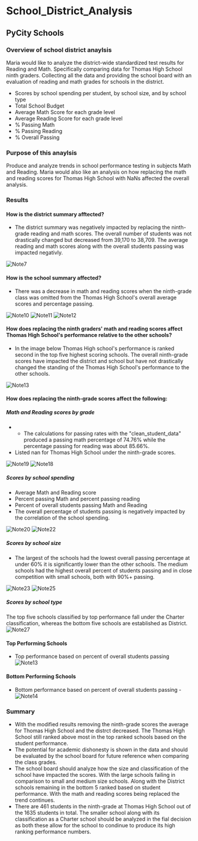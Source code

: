 # School_District_Analysis
## PyCity Schools

### Overview of school district anaylsis
Maria would like to analyze the district-wide standardized test results for Reading and Math. Specifically comparing data for Thomas High School ninth graders. Collecting all the data and providing the school board with an evaluation of reading and math grades for schools in the district.
- Scores by school spending per student, by school size, and by school type
- Total School Budget
- Average Math Score for each grade level
- Average Reading Score for each grade level
- % Passing Math
- % Passing Reading
- % Overall Passing

### Purpose of this anaylsis
Produce and analyze trends in school performance testing in subjects Math and Reading. Maria would also like an analysis on how replacing the math and reading scores for Thomas High School with NaNs affected the overall analysis.

### Results
#### How is the district summary afftected?
- The district summary was negatively impacted by replacing the ninth-grade reading and math scores. The overall number of students was not drastically changed but decreased from 39,170 to 38,709. The average reading and math scores along with the overall students passing was impacted negativly.

![Note7](https://user-images.githubusercontent.com/86635590/127786109-7bc6f97b-b6a9-4518-9f5f-081111981c80.JPG)

#### How is the school summary affected?
- There was a decrease in math and reading scores when the ninth-grade class was omitted from the Thomas High School's overall average scores and percentage passing.

![Note10](https://user-images.githubusercontent.com/86635590/127786373-e6ac9c22-637a-4931-8b5d-2703d5bbc5d4.JPG)
![Note11](https://user-images.githubusercontent.com/86635590/127786450-30992602-f8e5-42ce-be9b-717777ea7ed5.JPG)
![Note12](https://user-images.githubusercontent.com/86635590/127786472-c0cb38b1-2f71-4dc5-91a1-24f990029a6b.JPG)


#### How does replacing the ninth graders' math and reading scores affect Thomas High School's performance relative to the other schools?
- In the image below Thomas High school's performance is ranked second in the top five highest scoring schools. The overall ninth-grade scores have impacted the district and school but have not drastically changed the standing of the Thomas High School's performance to the other schools.

![Note13](https://user-images.githubusercontent.com/86635590/127786557-528e92a9-8004-459d-a0a3-2e03c54a94a7.JPG)

#### How does replacing the ninth-grade scores affect the following:
##### Math and Reading scores by grade
- - The calculations for passing rates with the "clean_student_data" produced a passing math percentage of 74.76% while the percentage passing for reading was about 85.66%.
- Listed nan for Thomas High School under the ninth-grade scores.


![Note19](https://user-images.githubusercontent.com/86635590/127786650-19234e5c-eb3d-406b-b034-8e1c50e7cde6.JPG)
![Note18](https://user-images.githubusercontent.com/86635590/127786629-28635bba-7201-4372-befb-4ef4dd51f2f2.JPG)

##### Scores by school spending
- Average Math and Reading score
- Percent passing Math and percent passing reading
- Percent of overall students passing Math and Reading
- The overall percentage of students passing is negatively impacted by the correlation of the school spending.

![Note20](https://user-images.githubusercontent.com/86635590/127786725-12a6b88b-7859-4ee3-9ae9-7e30e03dafb3.JPG)
![Note22](https://user-images.githubusercontent.com/86635590/127786735-723533a8-15a6-4802-baf2-764448a15706.JPG)

##### Scores by school size
- The largest of the schools had the lowest overall passing percentage at under 60% it is significantly lower than the other schools. The medium schools had the highest overall percent of students passing and in close competition with small schools, both with 90%+ passing.

![Note23](https://user-images.githubusercontent.com/86635590/127786754-ebb03947-43d1-4f23-9037-7f704a2c8a34.JPG)
![Note25](https://user-images.githubusercontent.com/86635590/127786765-48e2a090-1d05-4b0e-8410-147d65576278.JPG)

##### Scores by school type
The top five schools classified by top performance fall under the Charter classification, whereas the bottom five schools are established as District.
![Note27](https://user-images.githubusercontent.com/86635590/127786771-1cd40173-8f7f-45c8-a3fa-dff4c86e1d12.JPG)

#### Top Performing Schools
- Top performance based on percent of overall students passing
![Note13](https://user-images.githubusercontent.com/86635590/127786791-087fde7f-b6d7-4991-8357-af3d8ac7c09c.JPG)

#### Bottom Performing Schools
- Bottom performance based on percent of overall students passing
-![Note14](https://user-images.githubusercontent.com/86635590/127786797-cef5ff9e-6237-4dc8-a49f-79fbc7ab1e52.JPG)

### Summary
- With the modified results removing the ninth-grade scores the average for Thomas High School and the distrct decreased. The Thomas High School still ranked above most in the top ranked schools based on the student performance.
- The potential for academic dishonesty is shown in the data and should be evaluated by the school board for future reference when comparing the class grades.
- The school board should analyze how the size and classification of the school have impacted the scores. With the large schools failing in comparison to small and medium size schools. Along with the District schools remaining in the bottom 5 ranked based on student performance. With the math and reading scores being replaced the trend continues. 
- There are 461 students in the ninth-grade at Thomas High School out of the 1635 students in total. The smaller school along with its classification as a Charter school should be analyzed in the fial decision as both these allow for the school to condinue to produce its high ranking performance numbers.
